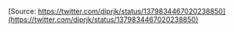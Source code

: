 [Source: https://twitter.com/diprjk/status/1379834467020238850](https://twitter.com/diprjk/status/1379834467020238850)
